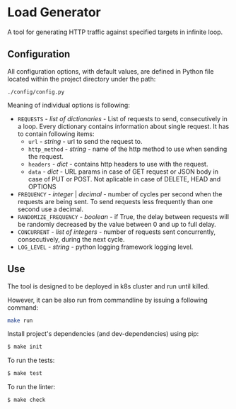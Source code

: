 # Load Generator

A tool for generating HTTP traffic against specified targets in infinite loop.

## Configuration
All configuration options, with default values, are defined in Python file located within the project directory under the path:

`./config/config.py` 

Meaning of individual options is following:

* `REQUESTS` - *list of dictionaries* - List of requests to send, consecutively in a loop. Every dictionary contains information about single request. It has to contain following items:
  * `url` - *string* - url to send the request to.
  * `http_method` - *string* - name of the http method to use when sending the request.
  * `headers` - *dict* - contains http headers to use with the request.
  * `data` - *dict* - URL params in case of GET request or JSON body in case of PUT or POST. Not aplicable in case of DELETE, HEAD and OPTIONS
* `FREQUENCY` - *integer* | *decimal* - number of cycles per second when the requests are being sent. To send requests less frequently than one second use a decimal.
* `RANDOMIZE_FREQUENCY` - *boolean* - if True, the delay between requests will be randomly decreased by the value between 0 and up to full delay.
* `CONCURRENT` - *list of integers* - number of requests sent concurrently, consecutively, during the next cycle.
* `LOG_LEVEL` - *string* - python logging framework logging level.

## Use
The tool is designed to be deployed in k8s cluster and run until killed.

However, it can be also run from commandline by issuing a following command:

```bash
make run
```

Install project's dependencies (and dev-dependencies) using pip:
```bash
$ make init
```

To run the tests:
```bash
$ make test
```

To run the linter:
```bash
$ make check
```
